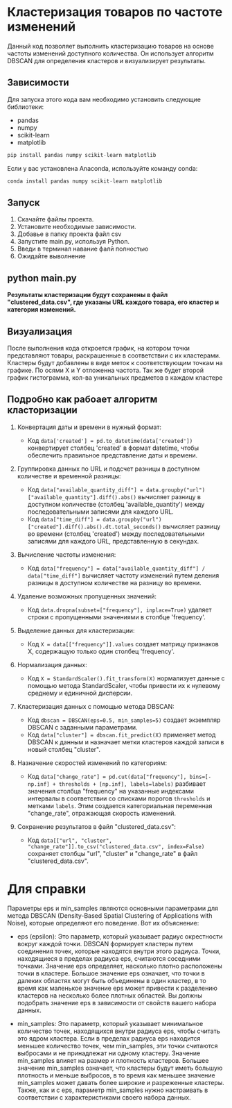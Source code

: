# Кластеризация товаров по частоте изменений

Данный код позволяет выполнить кластеризацию товаров на основе частоты изменений доступного количества. Он использует алгоритм DBSCAN для определения кластеров и визуализирует результаты.

## Зависимости

Для запуска этого кода вам необходимо установить следующие библиотеки:

- pandas
- numpy
- scikit-learn
- matplotlib

```python
pip install pandas numpy scikit-learn matplotlib
```

Если у вас установлена Anaconda, используйте команду conda:

```python
conda install pandas numpy scikit-learn matplotlib
```

## Запуск
1. Скачайте файлы проекта.
2. Установите необходимые зависимости.
4. Добавье в папку проекта файл csv
5. Запустите main.py, используя Python.
7. Введи в терминал навание фалй полностью
8. Ожидайте выволнение

## **python main.py**

**Результаты кластеризации будут сохранены в файл "clustered_data.csv", где указаны URL каждого товара, его кластер и категория изменений.**

## Визуализация
После выполнения кода откроется график, на котором точки представляют товары, раскрашенные в соответствии с их кластерами. Кластеры будут добавлены в виде меток к соответствующим точкам на графике.
По осями X и Y отложенна частота. 
Так же будет второй график гистограмма, кол-ва уникальных предметов в каждом кластере

## Подробно как рабоает алгоритм класторизации

1. Конвертация даты и времени в нужный формат:
   - Код `data['created'] = pd.to_datetime(data['created'])` конвертирует столбец 'created' в формат datetime, чтобы обеспечить правильное представление даты и времени.

2. Группировка данных по URL и подсчет разницы в доступном количестве и временной разницы:
   - Код `data["available_quantity_diff"] = data.groupby("url")["available_quantity"].diff().abs()` вычисляет разницу в доступном количестве (столбец 'available_quantity') между последовательными записями для каждого URL.
   - Код `data["time_diff"] = data.groupby("url")["created"].diff().abs().dt.total_seconds()` вычисляет разницу во времени (столбец 'created') между последовательными записями для каждого URL, представленную в секундах.

3. Вычисление частоты изменения:
   - Код `data["frequency"] = data["available_quantity_diff"] / data["time_diff"]` вычисляет частоту изменений путем деления разницы в доступном количестве на разницу во времени.

4. Удаление возможных пропущенных значений:
   - Код `data.dropna(subset=["frequency"], inplace=True)` удаляет строки с пропущенными значениями в столбце 'frequency'.

5. Выделение данных для кластеризации:
   - Код `X = data[["frequency"]].values` создает матрицу признаков X, содержащую только один столбец 'frequency'.

6. Нормализация данных:
   - Код `X = StandardScaler().fit_transform(X)` нормализует данные с помощью метода StandardScaler, чтобы привести их к нулевому среднему и единичной дисперсии.

7. Кластеризация данных с помощью метода DBSCAN:
   - Код `dbscan = DBSCAN(eps=0.5, min_samples=5)` создает экземпляр DBSCAN с заданными параметрами.
   - Код `data["cluster"] = dbscan.fit_predict(X)` применяет метод DBSCAN к данным и назначает метки кластеров каждой записи в новый столбец "cluster".

8. Назначение скоростей изменений по категориям:
   - Код `data["change_rate"] = pd.cut(data["frequency"], bins=[-np.inf] + thresholds + [np.inf], labels=labels)` разбивает значения столбца "frequency" на указанные индексами интервалы в соответствии со списками порогов `thresholds` и метками `labels`. Этим создается категориальная переменная "change_rate", отражающая скорость изменений.

9. Сохранение результатов в файл "clustered_data.csv":
   - Код `data[["url", "cluster", "change_rate"]].to_csv("clustered_data.csv", index=False)` сохраняет столбцы "url", "cluster" и "change_rate" в файл "clustered_data.csv".

# Для справки 

Параметры eps и min_samples являются основными параметрами для метода DBSCAN (Density-Based Spatial Clustering of Applications with Noise), которые определяют его поведение. Вот их объяснение:

- eps (epsilon): Это параметр, который указывает радиус окрестности вокруг каждой точки. DBSCAN формирует кластеры путем соединения точек, которые находятся внутри этого радиуса. Точки, находящиеся в пределах радиуса eps, считаются соседними точками. Значение eps определяет, насколько плотно расположены точки в кластере. Большое значение eps означает, что точки в далеких областях могут быть объединены в один кластер, в то время как маленькое значение eps может привести к разделению кластеров на несколько более плотных областей. Вы должны подобрать значение eps в зависимости от свойств вашего набора данных.

- min_samples: Это параметр, который указывает минимальное количество точек, находящихся внутри радиуса eps, чтобы считать это ядром кластера. Если в пределах радиуса eps находится меньшее количество точек, чем min_samples, эти точки считаются выбросами и не принадлежат ни одному кластеру. Значение min_samples влияет на размер и плотность кластеров. Большее значение min_samples означает, что кластеры будут иметь большую плотность и меньше выбросов, в то время как меньшее значение min_samples может давать более широкие и разреженные кластеры. Также, как и с eps, параметр min_samples нужно настраивать в соответствии с характеристиками своего набора данных.
